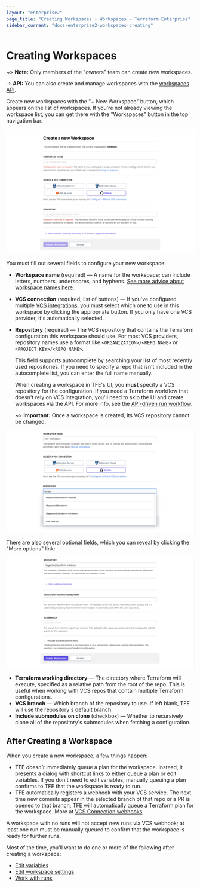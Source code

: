 ```yaml
---
layout: "enterprise2"
page_title: "Creating Workspaces - Workspaces - Terraform Enterprise"
sidebar_current: "docs-enterprise2-workspaces-creating"
---
```


# Creating Workspaces

~> **Note:** Only members of the "owners" team can create new workspaces.

-> **API:** You can also create and manage workspaces with the [workspaces API](../api/workspaces.html).

Create new workspaces with the "+ New Workspace" button, which appears on the list of workspaces. If you're not already viewing the workspace list, you can get there with the "Workspaces" button in the top navigation bar.

![screenshot: form fields on the new workspace page](./images/creating-fields.png)

You must fill out several fields to configure your new workspace:

- **Workspace name** (required) — A name for the workspace; can include letters, numbers, underscores, and hyphens. [See more advice about workspace names here](./naming.html).
- **VCS connection** (required; list of buttons) — If you've configured multiple [VCS integrations](../vcs/index.html), you must select which one to use in this workspace by clicking the appropriate button. If you only have one VCS provider, it's automatically selected.
- **Repository** (required) — The VCS repository that contains the Terraform configuration this workspace should use. For most VCS providers, repository names use a format like `<ORGANIZATION>/<REPO NAME>` or `<PROJECT KEY>/<REPO NAME>`.

    This field supports autocomplete by searching your list of most recently used repositories. If you need to specify a repo that isn't included in the autocomplete list, you can enter the full name manually.

    When creating a workspace in TFE's UI, you **must** specify a VCS repository for the configuration. If you need a Terraform workflow that doesn't rely on VCS integration, you'll need to skip the UI and create workspaces via the API. For more info, see the [API-driven run workflow](./run-api.html).

    ~> **Important:** Once a workspace is created, its VCS repository cannot be changed.

![Screenshot: VCS repo autocompletion](./images/creating-vcs.png)

There are also several optional fields, which you can reveal by clicking the "More options" link:

![Screenshot: Optional fields for new workspaces](./images/creating-options.png)

- **Terraform working directory** — The directory where Terraform will execute, specified as a relative path from the root of the repo. This is useful when working with VCS repos that contain multiple Terraform configurations.
- **VCS branch** — Which branch of the repository to use. If left blank, TFE will use the repository's default branch.
- **Include submodules on clone** (checkbox) — Whether to recursively clone all of the repository's submodules when fetching a configuration.

## After Creating a Workspace

When you create a new workspace, a few things happen:

- TFE _doesn't_ immediately queue a plan for the workspace. Instead, it presents a dialog with shortcut links to either queue a plan or edit variables. If you don't need to edit variables, manually queuing a plan confirms to TFE that the workspace is ready to run.
- TFE automatically registers a webhook with your VCS service. The next time new commits appear in the selected branch of that repo or a PR is opened to that branch, TFE will automatically queue a Terraform plan for the workspace. More at [VCS Connection webhooks](../vcs/index.html#webhooks).

A workspace with no runs will not accept new runs via VCS webhook; at least one run must be manually queued to confirm that the workspace is ready for further runs.

Most of the time, you'll want to do one or more of the following after creating a workspace:

- [Edit variables](./variables.html)
- [Edit workspace settings](./settings.html)
- [Work with runs](./run-basics.html)
